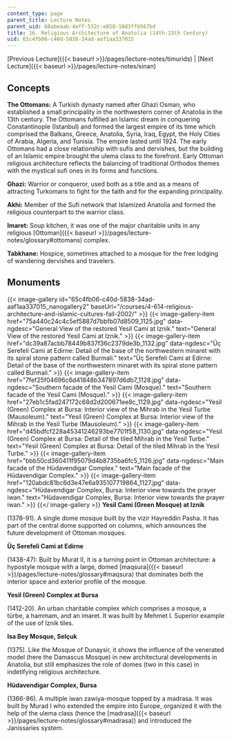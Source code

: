 ```yaml
---
content_type: page
parent_title: Lecture Notes
parent_uid: 68abeaab-4eff-532c-e858-18d3ffb567bd
title: 16. Religious Architecture of Anatolia (14th-15th Century)
uid: 65c4fb06-c40d-5838-34ad-aaf1aa337015
---
```


[Previous Lecture]({{< baseurl >}}/pages/lecture-notes/timurids) | [Next Lecture]({{< baseurl >}}/pages/lecture-notes/sinan)

Concepts
--------

**The Ottomans:** A Turkish dynasty named after Ghazi Osman, who established a small principality in the northwestern corner of Anatolia in the 13th century. The Ottomans fulfilled an Islamic dream in conquering Constantinople (Istanbul) and formed the largest empire of its time which comprised the Balkans, Greece, Anatolia, Syria, Iraq, Egypt, the Holy Cities of Arabia, Algeria, and Tunisia. The empire lasted until 1924. The early Ottomans had a close relationship with sufis and dervishes, but the building of an Islamic empire brought the ulema class to the forefront. Early Ottoman religious architecture reflects the balancing of traditional Orthodox themes with the mystical sufi ones in its forms and functions.

**Ghazi:** Warrior or conqueror, used both as a title and as a means of attracting Turkomans to fight for the faith and for the expanding principality.

**Akhi:** Member of the Sufi network that Islamized Anatolia and formed the religious counterpart to the warrior class.

**Imaret:** Soup kitchen, it was one of the major charitable units in any religious [Ottoman]({{< baseurl >}}/pages/lecture-notes/glossary#ottomans) complex.

**Tabkhane:** Hospice, sometimes attached to a mosque for the free lodging of wandering dervishes and travelers.

Monuments
---------
{{< image-gallery id="65c4fb06-c40d-5838-34ad-aaf1aa337015_nanogallery2" baseUrl="/courses/4-614-religious-architecture-and-islamic-cultures-fall-2002/" >}}
{{< image-gallery-item href="75a440c24c4c5ef5887d7bbfb07d8509_1125.jpg" data-ngdesc="General View of the restored Yesil Cami at Iznik." text="General View of the restored Yesil Cami at Iznik." >}}
{{< image-gallery-item href="dc39a87acbb78449b837f36c2379de3b_1132.jpg" data-ngdesc="Üç Serefeli Cami at Edirne: Detail of the base of the northwestern minaret with its spiral stone pattern called Burmali." text="Üç Serefeli Cami at Edirne: Detail of the base of the northwestern minaret with its spiral stone pattern called Burmali." >}}
{{< image-gallery-item href="7fef25f04696c6d41848b347897d6db7_1128.jpg" data-ngdesc="Southern facade of the Yesil Cami (Mosque)." text="Southern facade of the Yesil Cami (Mosque)." >}}
{{< image-gallery-item href="27eb1c5fad247172c68d2d200671ee8c_1129.jpg" data-ngdesc="Yesil (Green) Complex at Bursa: Interior view of the Mihrab in the Yesil Turbe (Mausoleum)." text="Yesil (Green) Complex at Bursa: Interior view of the Mihrab in the Yesil Turbe (Mausoleum)." >}}
{{< image-gallery-item href="d45bdfcf228a45341246293be7701f58_1130.jpg" data-ngdesc="Yesil (Green) Complex at Bursa: Detail of the tiled Mihrab in the Yesil Turbe." text="Yesil (Green) Complex at Bursa: Detail of the tiled Mihrab in the Yesil Turbe." >}}
{{< image-gallery-item href="bbb50cd360411f95079d4b8735ba6fc5_1126.jpg" data-ngdesc="Main facade of the Hüdavendigar Complex." text="Main facade of the Hüdavendigar Complex." >}}
{{< image-gallery-item href="120abdc81bc6d3e47e6a935107719864_1127.jpg" data-ngdesc="Hüdavendigar Complex, Bursa: Interior view towards the prayer iwan." text="Hüdavendigar Complex, Bursa: Interior view towards the prayer iwan." >}}
{{</ image-gallery >}}
**Yesil Cami (Green Mosque) at Iznik**

(1378-91). A single dome mosque built by the vizir Hayreddin Pasha. It has part of the central dome supported on columns, which announces the future development of Ottoman mosques.

**Üç Serefeli Cami at Edirne**

(1438-47): Built by Murat II, it is a turning point in Ottoman architecture: a hypostyle mosque with a large, domed [maqsura]({{< baseurl >}}/pages/lecture-notes/glossary#maqsura) that dominates both the interior space and exterior profile of the mosque.

**Yesil (Green) Complex at Bursa**

(1412-20). An urban charitable complex which comprises a mosque, a türbe, a hammam, and an imaret. It was built by Mehmet I. Superior example of the use of Iznik tiles.

**Isa Bey Mosque, Selçuk**

(1375). Like the Mosque of Dunaysir, it shows the influence of the venerated model (here the Damascus Mosque) in new architectural developments in Anatolia, but still emphasizes the role of domes (two in this case) in indetifying religious architecture.

**Hüdavendigar Complex, Bursa**

(1366-86). A multiple iwan zawiya-mosque topped by a madrasa. It was built by Murad I who extended the empire into Europe, organized it with the help of the ulema class (hence the [madrasa]({{< baseurl >}}/pages/lecture-notes/glossary#madrasa)) and introduced the Janissaries system.